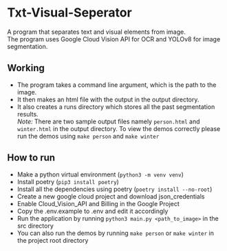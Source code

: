 # Txt-Visual-Seperator

A program that separates text and visual elements from image.<br>
The program uses Google Cloud Vision API for OCR and YOLOv8 for image segmentation.

## Working

- The program takes a command line argument, which is the path to the image.
- It then makes an html file with the output in the output directory.
- It also creates a runs directory which stores all the past segmentation results.
  <br>
  _Note:_ There are two sample output files namely `person.html` and `winter.html` in the output directory. To view the demos correctly please run the demos using `make person` and `make winter`

## How to run

- Make a python virtual environment (`python3 -m venv venv`)
- Install poetry (`pip3 install poetry`)
- Install all the dependencies using poetry (`poetry install --no-root`)
- Create a new google cloud project and download json_credentials
- Enable Cloud_Vision_API and Billing in the Google Project
- Copy the .env.example to .env and edit it accordingly
- Run the application by running `python3 main.py <path_to_image>` in the src directory
- You can also run the demos by running `make person` or `make winter` in the project root directory
